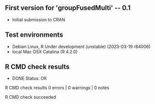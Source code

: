 
## First version for 'groupFusedMulti' -- 0.1

* Initial submission to CRAN

## Test environments

* Debian Linux, R Under development (unstable) (2023-03-19 r84006)
* local Mac OSX Catalina (R 4.2.0)

## R CMD check results

* DONE
Status: OK



R CMD check results
0 errors | 0 warnings | 0 notes

R CMD check succeeded